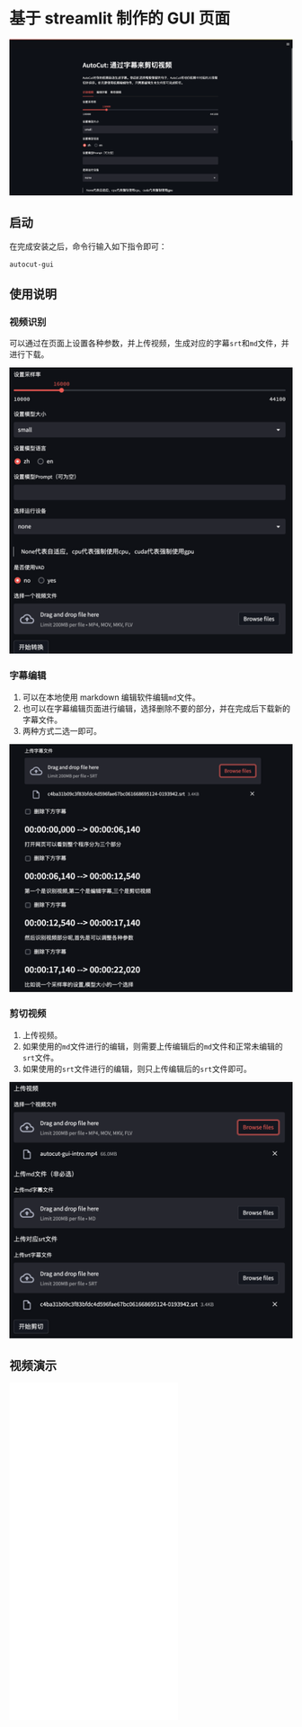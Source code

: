 # 基于 streamlit 制作的 GUI 页面

![streamlit-overview](../../imgs/streamlit-overview.png)

## 启动

在完成安装之后，命令行输入如下指令即可：
```shell
autocut-gui
```

## 使用说明

### 视频识别

可以通过在页面上设置各种参数，并上传视频，生成对应的字幕`srt`和`md`文件，并进行下载。

![streamlit-rec](../../imgs/streamlit-rec.png)

### 字幕编辑

1. 可以在本地使用 markdown 编辑软件编辑`md`文件。
2. 也可以在字幕编辑页面进行编辑，选择删除不要的部分，并在完成后下载新的字幕文件。
3. 两种方式二选一即可。

![streamlit-edit](../../imgs/streamlit-edit.png)

### 剪切视频

1. 上传视频。
2. 如果使用的`md`文件进行的编辑，则需要上传编辑后的`md`文件和正常未编辑的`srt`文件。
3. 如果使用的`srt`文件进行的编辑，则只上传编辑后的`srt`文件即可。

![streamlit-cut](../../imgs/streamlit-cut.png)


## 视频演示

<iframe src="//player.bilibili.com/player.html?aid=987673295&bvid=BV1zt4y1N77g&cid=894682895&page=1" scrolling="no" border="0" frameborder="no" framespacing="0" allowfullscreen="true" height="600px"> </iframe>

